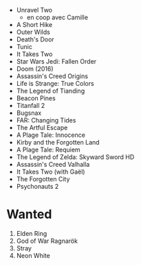 - Unravel Two
  - en coop avec Camille
- A Short Hike
- Outer Wilds
- Death's Door
- Tunic
- It Takes Two
- Star Wars Jedi: Fallen Order
- Doom (2016)
- Assassin's Creed Origins
- Life is Strange: True Colors
- The Legend of Tianding
- Beacon Pines
- Titanfall 2
- Bugsnax
- FAR: Changing Tides
- The Artful Escape
- A Plage Tale: Innocence
- Kirby and the Forgotten Land
- A Plage Tale: Requiem
- The Legend of Zelda: Skyward Sword HD
- Assassin's Creed Valhalla
- It Takes Two (with Gaël)
- The Forgotten City
- Psychonauts 2

# Wanted

1. Elden Ring
1. God of War Ragnarök
1. Stray
1. Neon White